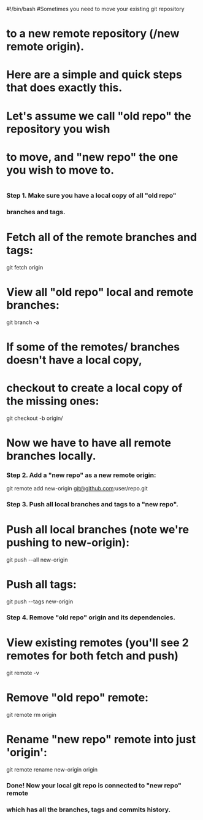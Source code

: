 #!/bin/bash
#Sometimes you need to move your existing git repository
# to a new remote repository (/new remote origin).
# Here are a simple and quick steps that does exactly this.
#
# Let's assume we call "old repo" the repository you wish
# to move, and "new repo" the one you wish to move to.
#
### Step 1. Make sure you have a local copy of all "old repo"
### branches and tags.
# Fetch all of the remote branches and tags:
git fetch origin

# View all "old repo" local and remote branches:
git branch -a

# If some of the remotes/ branches doesn't have a local copy,
# checkout to create a local copy of the missing ones:
git checkout -b <branch> origin/<branch>

# Now we have to have all remote branches locally.


### Step 2. Add a "new repo" as a new remote origin:
git remote add new-origin git@github.com:user/repo.git


### Step 3. Push all local branches and tags to a "new repo".
# Push all local branches (note we're pushing to new-origin):
git push --all new-origin

# Push all tags:
git push --tags new-origin


### Step 4. Remove "old repo" origin and its dependencies.
# View existing remotes (you'll see 2 remotes for both fetch and push)
git remote -v

# Remove "old repo" remote:
git remote rm origin

# Rename "new repo" remote into just 'origin':
git remote rename new-origin origin


### Done! Now your local git repo is connected to "new repo" remote
### which has all the branches, tags and commits history.
